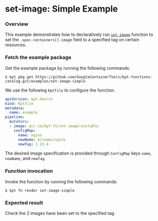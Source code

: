 # set-image: Simple Example

### Overview

This example demonstrates how to declaratively run [`set-image`] function
to set the `.spec.containers[].image` field to a specified tag on certain
resources.

### Fetch the example package

Get the example package by running the following commands:

```shell
$ kpt pkg get https://github.com/GoogleContainerTools/kpt-functions-catalog.git/examples/set-image-simple
```

We use the following `Kptfile` to configure the function.

```yaml
apiVersion: kpt.dev/v1
kind: Kptfile
metadata:
  name: example
pipeline:
  mutators:
  - image: gcr.io/kpt-fn/set-image:unstable
    configMap:
      name: nginx
      newName: bitnami/nginx
      newTag: 1.21.4
```

The desired image specification is provided through `ConfigMap` keys `name`,
`newName`, and `newTag`.

### Function invocation

Invoke the function by running the following commands:

```shell
$ kpt fn render set-image-simple
```

### Expected result

Check the 2 images have been set to the specified tag.

[`set-image`]: https://catalog.kpt.dev/set-image/v0.1/
